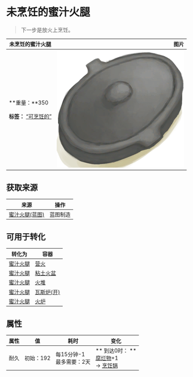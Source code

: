 # 未烹饪的蜜汁火腿  
> 下一步是放火上烹饪。  
  
  未烹饪的蜜汁火腿  |   图片   
 ----  |  ----:   
 **重量：**350<br><br>**标签：**	[“可烹饪的”](tag_Cookable.md)  |  ![](Sprite/CookingPotClosed.png)   
  
## 获取来源  
来源  |  操作  
----  |  ----  
[蜜汁火腿(蓝图)](Bp_HoneyGlazedPork.md)  |  蓝图制造  
## 可用于转化  
转化为  |  容器  
----  |  ----  
[蜜汁火腿](HoneyGlazedPork.md)  |  [营火](Campfire.md)  
[蜜汁火腿](HoneyGlazedPork.md)  |  [粘土火盆](ClayFirePit.md)  
[蜜汁火腿](HoneyGlazedPork.md)  |  [火堆](Fire.md)  
[蜜汁火腿](HoneyGlazedPork.md)  |  [瓦斯炉(开)](GasCookerOn.md)  
[蜜汁火腿](HoneyGlazedPork.md)  |  [火炉](Stove.md)  
## 属性   
属性  |  值  |  耗时  |  变化  
----  |  ----  |  ----  |  ----  
耐久  |  初始：192  |  每15分钟-1<br>最多需要：2天  |  ** 到达0时： **<br>[腐烂物](RottenRemains.md)+1 <br>→ [烹饪锅](CookingPot.md)  
